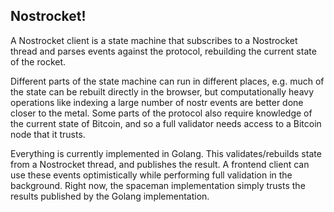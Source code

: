## Nostrocket!

A Nostrocket client is a state machine that subscribes to a Nostrocket thread and parses events against the protocol, rebuilding the current state of the rocket. 

Different parts of the state machine can run in different places, e.g. much of the state can be rebuilt directly in the browser, but computationally heavy operations like indexing a large number of nostr events are better done closer to the metal. Some parts of the protocol also require knowledge of the current state of Bitcoin, and so a full validator needs access to a Bitcoin node that it trusts.

Everything is currently implemented in Golang. This validates/rebuilds state from a Nostrocket thread, and publishes the result. A frontend client can use these events optimistically while performing full validation in the background. Right now, the spaceman implementation simply trusts the results published by the Golang implementation.
